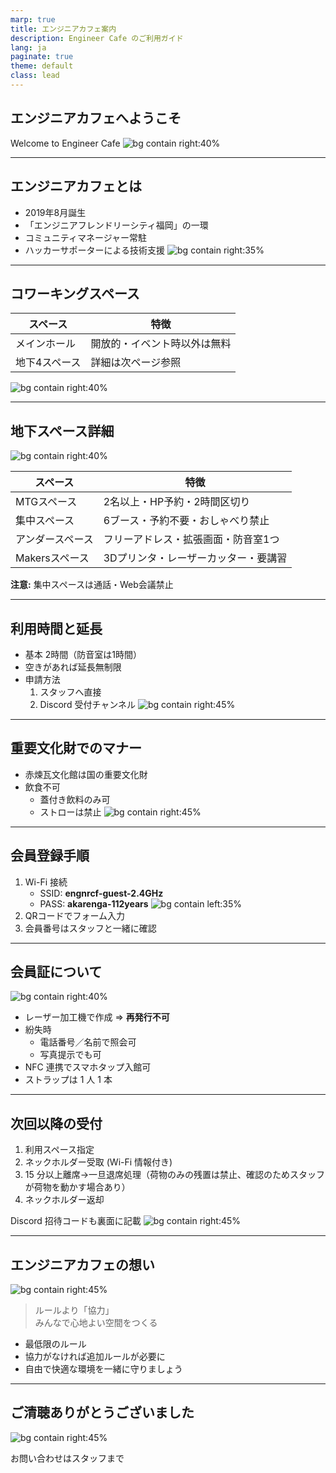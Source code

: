```yaml
---
marp: true
title: エンジニアカフェ案内
description: Engineer Cafe のご利用ガイド
lang: ja
paginate: true
theme: default
class: lead
---
```


## エンジニアカフェへようこそ  

Welcome to Engineer Cafe
![bg contain right:40%](/assets/images/engineercafelogo.png)

<!-- _narration: 皆さん、エンジニアカフェへようこそ。ここはエンジニアが学び、交流し、成長できる公共スペースです。本スライドでは施設の概要と利用方法を説明します。 -->

---

## エンジニアカフェとは

- 2019年8月誕生  
- 「エンジニアフレンドリーシティ福岡」の一環  
- コミュニティマネージャー常駐  
- ハッカーサポーターによる技術支援
![bg contain right:35%](/assets/images/engineerfriendlogo.png)

<!-- _narration: エンジニアカフェは福岡市と市民の協力で生まれました。コミュニティマネージャーとハッカーサポーターが日々皆さんをサポートします。 -->

---

## コワーキングスペース

| スペース       | 特徴                   |
|------------|----------------------|
| メインホール     | 開放的・イベント時以外は無料 |
| 地下4スペース  | 詳細は次ページ参照       |

![bg contain right:40%](/backgrounds/IMG_5573.JPG)

---

## 地下スペース詳細

![bg contain right:40%](/assets/images/concentratespace.jpg)

| スペース         | 特徴                           |
|--------------|------------------------------|
| MTGスペース      | 2名以上・HP予約・2時間区切り     |
| 集中スペース     | 6ブース・予約不要・おしゃべり禁止 |
| アンダースペース | フリーアドレス・拡張画面・防音室1つ |
| Makersスペース   | 3Dプリンタ・レーザーカッター・要講習 |

**注意:** 集中スペースは通話・Web会議禁止

<!-- _narration: 利用できるスペースは三つ。特に集中スペースはおしゃべり禁止です。席移動は必ず受付にお声がけください。 -->

---

## 利用時間と延長

- 基本 2時間（防音室は1時間）
- 空きがあれば延長無制限
- 申請方法  
  1. スタッフへ直接  
  2. Discord 受付チャンネル
![bg contain right:45%](/assets/images/discord.jpg)

<!-- _narration: 席は二時間区切りですが、空いていれば延長できます。延長はスタッフか Discord で申請してください。 -->

---

## 重要文化財でのマナー

- 赤煉瓦文化館は国の重要文化財
- 飲食不可  
  - 蓋付き飲料のみ可  
  - ストローは禁止
![bg contain right:45%](/assets/images/notalloweat.png)

<!-- _narration: 建物は重要文化財です。飲食は基本禁止で、蓋付き飲料だけ許可されています。ストローも不可なのでご注意ください。 -->

---

## 会員登録手順

1. Wi-Fi 接続  
   - SSID: **engnrcf-guest-2.4GHz**  
   - PASS: **akarenga-112years**
![bg contain left:35%](/assets/images/engineercafewifi.png)
2. QRコードでフォーム入力  
3. 会員番号はスタッフと一緒に確認

---

## 会員証について

![bg contain right:40%](/assets/images/membershipcards.jpg)

- レーザー加工機で作成 ⇒ **再発行不可**  
- 紛失時  
  - 電話番号／名前で照会可  
  - 写真提示でも可  
- NFC 連携でスマホタップ入館可  
- ストラップは 1 人 1 本

<!-- _narration: 会員証は再発行できません。紛失時は番号照会や写真提示で対応可能です。NFC 登録も便利です。 -->

---

## 次回以降の受付

1. 利用スペース指定  
2. ネックホルダー受取 (Wi-Fi 情報付き)  
3. 15 分以上離席→一旦退席処理（荷物のみの残置は禁止、確認のためスタッフが荷物を動かす場合あり）  
4. ネックホルダー返却

Discord 招待コードも裏面に記載
![bg contain right:45%](/assets/images/discord.jpg)

<!-- _narration: 受付では利用スペースをお伝えください。ネックホルダーに Wi-Fi と Discord 情報があります。15 分以上外出する場合は荷物を置いたままにしないでください。確認のためスタッフが荷物に触れることがあります。帰る際は必ず返却してください。 -->

---

## エンジニアカフェの想い

![bg contain right:45%](/assets/images/welcomeoerson.png)

> ルールより「協力」  
> みんなで心地よい空間をつくる

- 最低限のルール  
- 協力がなければ追加ルールが必要に  
- 自由で快適な環境を一緒に守りましょう

<!-- _narration: 私たちはルールを極力増やしたくありません。利用者同士の協力があってこそ、自由で快適な空間が保たれます。 -->

---

## ご清聴ありがとうございました

![bg contain right:45%](/assets/images/regsterform.png)

お問い合わせはスタッフまで

<!-- _narration: 以上で説明は終了です。ご質問があればお気軽にスタッフへどうぞ。 -->